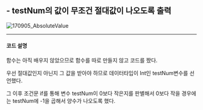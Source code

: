 ## - testNum의 값이 무조건 절대값이 나오도록 출력



![170905_AbsoluteValue](/Users/pro/Desktop/myGits/Fastcampus/Img/170905_AbsoluteValue.png)

** **

#### 코드 설명

함수는 아직 배우지 않았으므로 함수를 따로 만들지 않고 코드를 짰다.

우선 절대값인지 아닌지 그 값을 받아야 하므로 데이터타입이 Int인 testNum변수를 선언했다.

그 이후 조건문 if를 통해 변수 testNum이 0보다 작은지를 판별해서 0보다 작을 경우에는 testNum에 -1을 곱해서 양수가 나오도록 했다.